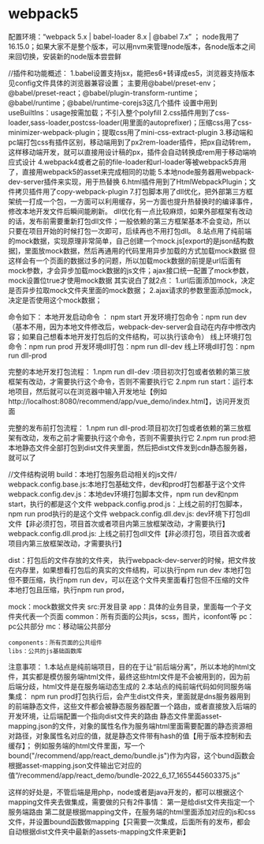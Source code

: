 # webpack5

配置环境：“webpack 5.x | babel-loader 8.x | @babel 7.x” ；
         node我用了16.15.0；如果大家不是整个版本，可以用nvm来管理node版本，各node版本之间来回切换，安装新的node版本尝尝鲜

//插件和功能概述：
1.babel设置支持jsx，能把es6+转译成es5，浏览器支持版本见config文件具体的浏览器兼容设置；
  主要用@babel/preset-env；@babel/preset-react；@babel/plugin-transform-runtime；@babel/runtime；@babel/runtime-corejs3这几个插件
  设置中用到useBuiltIns：usage按需加载；不引入整个polyfill
2.css插件用到了css-loader,sass-loader,postcss-loader(用里面的autoprefixer)；压缩css用了css-minimizer-webpack-plugin；提取css用了mini-css-extract-plugin
3.移动端和pc端打包css有插件区别，移动端用到了px2rem-loader插件，把px自动转rem，这样移动端开发，就可以直接用设计稿的px，插件会自动转换成rem用于移动端响应式设计
4.webpack4或者之前的file-loader和url-loader等被webpack5弃用了，直接用webpack5的asset来完成相同的功能
5.本地node服务器用webpack-dev-server插件来实现，用于热替换
6.html插件用到了HtmlWebpackPlugin；文件拷贝插件用了copy-webpack-plugin
7.打包脚本用了dll优化，把外部第三方框架统一打成一个包，一方面可以利用缓存，另一方面也提升热替换时的编译事件，修改本地开发文件后瞬间能刷新。
  dll优化有一点比较麻烦，如果外部框架有改动的话，发布前需要重新打包dll文件；一般依赖的第三方框架基本不会变动，所以只要在项目开始的时候打包一次即可，后续再也不用打包dll。
8.站点用了纯前端的mock数据，实现原理非常简单，自己创建一个mock.js[export的是json结构数据]，里面放mock数据，然后再通用的代码里用异步加载的方式加载mock数据
  但这样会有一个页面的数据过多的问题，所以加载mock数据的前提是url后面有mock参数，才会异步加载mock数据的js文件；ajax接口统一配置了mock参数，mock设置位true才使用mock数据
  其实说白了就2点：
              1.url后面添加mock，决定是否异步拉取mock文件夹里面的mock数据；
              2.ajax请求的参数里面添加mock，决定是否使用这个mock数据；
  
命令如下：
本地开发启动命令 ： npm start
开发环境打包命令：npm run dev（基本不用，因为本地文件修改后，webpack-dev-server会自动在内存中修改内容；如果自己想看本地开发打包后的文件结构，可以执行该命令）
线上环境打包命令：npm run prod
开发环境dll打包：npm run dll-dev
线上环境dll打包：npm run dll-prod

完整的本地开发打包流程：
1.npm run dll-dev :项目初次打包或者依赖的第三放框架有改动，才需要执行这个命令，否则不需要执行它
2.npm run start：运行本地项目，然后就可以在浏览器中输入开发地址【例如http://localhost:8080/recommend/app/vue_demo/index.html】，访问开发页面

完整的发布前打包流程：
1.npm run dll-prod:项目初次打包或者依赖的第三放框架有改动，发布之前才需要执行这个命令，否则不需要执行它
2.npm run prod:把本地静态文件全部打包到dist文件夹里面，然后把dist文件发到cdn静态服务器，就可以了


//文件结构说明
build：本地打包服务启动相关的js文件/
    webpack.config.base.js:本地打包基础文件，dev和prod打包都基于这个文件
    webpack.config.dev.js：本地dev环境打包脚本文件，npm run dev和npm start，执行的都是这个文件
    webpack.config.prod.js：上线之前的打包脚本，npm run prod执行的是这个文件
    webpack.config.dll.dev.js: dev环境下打包dll文件【非必须打包，项目首次或者项目内第三放框架改动，才需要执行】
    webpack.config.dll.prod.js: 上线之前打包dll文件【非必须打包，项目首次或者项目内第三放框架改动，才需要执行】
    
dist：打包后的文件存放的文件夹，
      执行webpack-dev-server的时候，把文件放在内存里，如果想看打包后的真实的文件结构，可以执行npm run dev
      本地打包但不要压缩，执行npm run dev，可以在这个文件夹里面看打包但不压缩的文件
      本地打包且压缩，执行npm run prod，
      
mock：mock数据文件夹
src:开发目录
	app：具体的业务目录，里面每一个子文件夹代表一个页面
	common：所有页面的公共js，scss，图片，iconfont等
		pc：pc公共部分
		mc：移动端公共部分

	components：所有页面的公共组件
	libs：公共的js基础函数库


注意事项：
1.本站点是纯前端项目，目的在于让“前后端分离”，所以本地的html文件，其实都是模仿服务端html文件，最终这些html文件是不会被用到的，因为前后端分歧，html文件是在服务端动态生成的
2.本站点的纯前端代码如何同服务端集成：
  npm run prod打包执行后，会产生dist文件夹，里面就是dns服务器用到的前端静态文件，这些文件都会被静态服务器配置一个路由，或者直接放入后端的开发环境，让后端配置一个指向dist文件夹的路由
  静态文件里面asset-mapping.json的文件，对象的属性名作为服务端html里面需要配置的静态资源相对路径，对象属性名对应的值，就是静态文件带有hash的值【用于版本控制和去缓存】；
  例如服务端的html文件里面，写一个bound("/recommend/app/react_demo/bundle.js")作为内容，这个bund函数会根据asset-mapping.json文件输出它对应的值“/recommend/app/react_demo/bundle-2022_6_17_1655445603375.js”

这样的好处是，不管后端是用php，node或者是java开发的，都可以根据这个mapping文件夹去做集成，需要做的只有2件事情：
    第一是给dist文件夹指定一个服务端路由
    第二就是根据mapping文件，在服务端的html里面添加对应的js和css文件，并设置bound函数做mapping【只需要一次集成，后面所有的发布，都会自动根据dist文件夹中最新的assets-mapping文件来更新】
    


